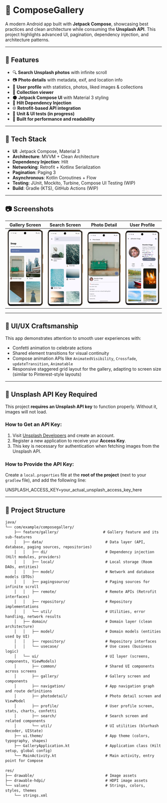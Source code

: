 # 📸 ComposeGallery

A modern Android app built with **Jetpack Compose**, showcasing best practices and clean architecture while consuming the **Unsplash API**. This project highlights advanced UI, pagination, dependency injection, and architecture patterns.

---

## 🚀 Features

- 🔍 **Search Unsplash photos** with infinite scroll
- 📷 **Photo details** with metadata, exif, and location info
- 👤 **User profile** with statistics, photos, liked images & collections
- 📂 **Collection viewer**
- 🌑 **Jetpack Compose UI** with Material 3 styling
- 💉 **Hilt Dependency Injection**
- 🌐 **Retrofit-based API integration**
- 🧪 **Unit & UI tests (in progress)**
- 🎯 **Built for performance and readability**

---

## 🧱 Tech Stack

- **UI**: Jetpack Compose, Material 3
- **Architecture**: MVVM + Clean Architecture
- **Dependency Injection**: Hilt
- **Networking**: Retrofit + Kotlinx Serialization
- **Pagination**: Paging 3
- **Asynchronous**: Kotlin Coroutines + Flow
- **Testing**: JUnit, Mockito, Turbine, Compose UI Testing (WIP)
- **Build**: Gradle (KTS), GitHub Actions (WIP)

---

## 📷 Screenshots

| Gallery Screen        | Search Screen         | Photo Detail         | User Profile          |
|------------------------|------------------------|-----------------------|------------------------|
| ![Gallery](assets/Screenshot_gallery.png) | ![Search](assets/Screenshot_search_results.png) | ![Detail](assets/Screenshot_photo_details.png) | ![Profile](assets/Screenshot_user_profile_confetti.png) |

---

## 🎨 UI/UX Craftsmanship

This app demonstrates attention to smooth user experiences with:

- Confetti animation to celebrate actions
- Shared element transitions for visual continuity
- Compose animation APIs like `AnimatedVisibility`, `Crossfade`, `updateTransition`, `Animatable `
- Responsive staggered grid layout for the gallery, adapting to screen size (similar to Pinterest-style layouts)

---

## 🔑 Unsplash API Key Required

This project **requires an Unsplash API key** to function properly. Without it, images will not load.

### How to Get an API Key:
1. Visit [Unsplash Developers](https://unsplash.com/developers) and create an account.
2. Register a new application to receive your **Access Key**.
3. This key is necessary for authentication when fetching images from the Unsplash API.

### How to Provide the API Key:
Create a `local.properties` file at the **root of the project** (next to your `gradlew` file), and add the following line:

UNSPLASH_ACCESS_KEY=your_actual_unsplash_access_key_here

---

## 📂 Project Structure

```plaintext
java/
└── com/example/composegallery/
    ├── feature/gallery/                    # Gallery feature and its sub-features
    │   ├── data/                            # Data layer (API, database, paging sources, repositories)
    │   │   ├── di/                          # Dependency injection (Hilt modules, providers)
    │   │   ├── local/                       # Local storage (Room DAOs, entities)
    │   │   ├── model/                       # Network and database models (DTOs)
    │   │   ├── pagingsource/                # Paging sources for infinite scroll
    │   │   ├── remote/                      # Remote APIs (Retrofit interfaces)
    │   │   ├── repository/                  # Repository implementations
    │   │   └── util/                        # Utilities, error handling, network results
    │   ├── domain/                          # Domain layer (clean architecture)
    │   │   ├── model/                       # Domain models (entities used by UI)
    │   │   ├── repository/                  # Repository interfaces
    │   │   └── usecase/                     # Use cases (business logic)
    │   └── ui/                              # UI layer (screens, components, ViewModels)
    │       ├── common/                      # Shared UI components across screens
    │       ├── gallery/                     # Gallery screen and components
    │       ├── navigation/                  # App navigation graph and route definitions
    │       ├── photodetail/                 # Photo detail screen and ViewModel
    │       ├── profile/                     # User profile screen, stats, charts, confetti
    │       ├── search/                      # Search screen and related components
    │       └── util/                        # UI utilities (blurhash decoder, UIState)
    ├── ui.theme/                            # App theme (colors, typography, shapes)
    ├── GalleryApplication.kt                # Application class (Hilt setup, global config)
    └── MainActivity.kt                      # Main activity, entry point for Compose

res/
├── drawable/                                # Image assets
├── drawable-hdpi/                           # HDPI image assets
└── values/                                  # Strings, colors, styles, themes
    └── strings.xml

```

